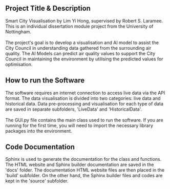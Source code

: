 ## Project Title & Description
Smart City Visualisation by Lim Yi Hong, supervised by Robert S. 
Laramee. This is an individual dissertation module project from
the University of Nottingham. <br><br>
The project's goal is to develop a visualisation and AI model to
assist the City Council in understanding data gathered from the 
surrounding air quality. The AI Models can predict air quality 
values to support the City Council in maintaining the environment
by utilising the predicted values for optimisation.


## How to run the Software
The software requires an internet connection to access live data via 
the API format. The data visualisation is divided into two 
categories: live data and historical data. Data pre-processing 
and visualisation for each type of data are saved in separate 
subfolders, 'LiveData' and 'HistoricalData'. <br><br>
The GUI.py file contains the main class used to run the software.
If you are running for the first time, you will need to import the
necessary library packages into the environment.


## Code Documentation
Sphinx is used to generate the documentation for the class and 
functions. The HTML website and Sphinx builder documentation are
saved in the 'docs' folder. The documentation HTML website files are
then placed in the 'build' subfolder. On the other hand, the
Sphinx builder files and codes are kept in the 'source' subfolder.

